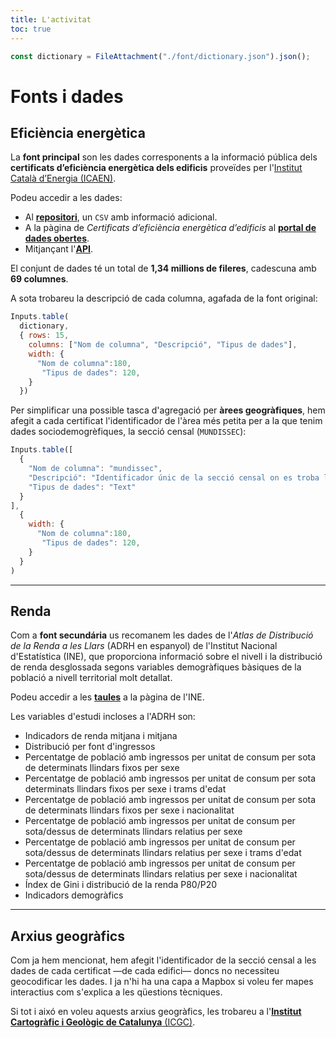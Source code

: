 ```yaml
---
title: L'activitat
toc: true
---
```


```js
const dictionary = FileAttachment("./font/dictionary.json").json();
```

# Fonts i dades

## Eficiència energètica
La **font principal** son les dades corresponents a la informació pública dels **certificats d’eficiència energètica dels edificis** proveïdes per l'[Institut Català d’Energia (ICAEN)](https://icaen.gencat.cat/ca/inici/).

Podeu accedir a les dades:

- Al [**repositori**](https://github.com/fndvit/mds-udg-viz-i-dgpcd-hackathon-25/blob/main/src/dades/font/certificats.csv), un `CSV` amb informació adicional.
- A la pàgina de *Certificats d’eficiència energètica d’edificis* al [**portal de dades obertes**](https://analisi.transparenciacatalunya.cat/Energia/Certificats-d-efici-ncia-energ-tica-d-edificis/j6ii-t3w2).
- Mitjançant l'[**API**](https://dev.socrata.com/foundry/analisi.transparenciacatalunya.cat/j6ii-t3w2).

El conjunt de dades té un total de **1,34 millions de fileres**, cadescuna amb **69 columnes**.

A sota trobareu la descripció de cada columna, agafada de la font original:

```js
Inputs.table(
  dictionary,
  { rows: 15,
    columns: ["Nom de columna", "Descripció", "Tipus de dades"],
    width: {
      "Nom de columna":180,
       "Tipus de dades": 120,
    }
  })
```

Per simplificar una possible tasca d'agregació per **àrees geogràfiques**, hem afegit a cada certificat l'identificador de l'àrea més petita per a la que tenim dades sociodemogrèfiques, la secció censal (`MUNDISSEC`):

```js
Inputs.table([
  {
    "Nom de columna": "mundissec",
    "Descripció": "Identificador únic de la secció censal on es troba l'edifici",
    "Tipus de dades": "Text"
  }
],
  {
    width: {
      "Nom de columna":180,
       "Tipus de dades": 120,
    }
  }
)
```
---
## Renda
Com a **font secundária** us recomanem les dades de l'*Atlas de Distribució de la Renda a les Llars* (ADRH en espanyol) de l'Institut Nacional d'Estatística (INE), que proporciona informació sobre el nivell i la distribució de renda desglossada segons variables demogràfiques bàsiques de la població a nivell territorial molt detallat.

Podeu accedir a les [**taules**](https://www.ine.es/dynt3/inebase/es/index.htm?padre=12385&capsel=12384) a la pàgina de l'INE.

Les variables d'estudi incloses a l'ADRH son:

- Indicadors de renda mitjana i mitjana
- Distribució per font d'ingressos
- Percentatge de població amb ingressos per unitat de consum per sota de determinats llindars fixos per sexe
- Percentatge de població amb ingressos per unitat de consum per sota determinats llindars fixos per sexe i trams d'edat
- Percentatge de població amb ingressos per unitat de consum per sota de determinats llindars fixos per sexe i nacionalitat
- Percentatge de població amb ingressos per unitat de consum per sota/dessus de determinats llindars relatius per sexe
- Percentatge de població amb ingressos per unitat de consum per sota/dessus de determinats llindars relatius per sexe i trams d'edat
- Percentatge de població amb ingressos per unitat de consum per sota/dessus de determinats llindars relatius per sexe i nacionalitat
- Índex de Gini i distribució de la renda P80/P20
- Indicadors demogràfics

---

## Arxius geogràfics
Com ja hem mencionat, hem afegit l'identificador de la secció censal a les dades de cada certificat —de cada edifici— doncs no necessiteu geocodificar les dades. I ja n'hi ha una capa a Mapbox si voleu fer mapes interactius com s'explica a les qüestions tècniques.

Si tot i aixó en voleu aquests arxius geogràfics, les trobareu a l'[**Institut Cartogràfic i Geològic de Catalunya** (ICGC)](https://www.icgc.cat/ca/Geoinformacio-i-mapes/Dades-i-productes/Geoinformacio-cartografica/Seccions-censals).